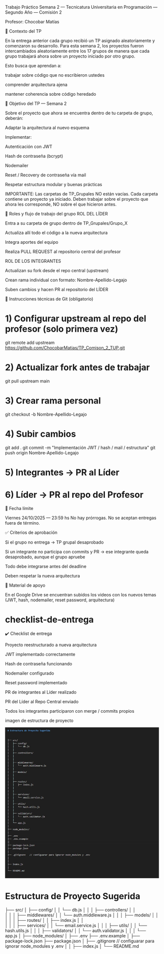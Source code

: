 Trabajo Práctico Semana 2 — Tecnicatura Universitaria en Programación — Segundo Año — Comisión 2

Profesor: Chocobar Matías

🧾 Contexto del TP

En la entrega anterior cada grupo recibió un TP asignado aleatoriamente y comenzaron su desarrollo.
Para esta semana 2, los proyectos fueron intercambiados aleatoriamente entre los 17 grupos
de manera que cada grupo trabajará ahora sobre un proyecto iniciado por otro grupo.

Esto busca que aprendan a:

trabajar sobre código que no escribieron ustedes

comprender arquitectura ajena

mantener coherencia sobre código heredado

🎯 Objetivo del TP — Semana 2

Sobre el proyecto que ahora se encuentra dentro de tu carpeta de grupo, deberán:

Adaptar la arquitectura al nuevo esquema 

Implementar:

Autenticación con JWT

Hash de contraseña (bcrypt)

Nodemailer

Reset / Recovery de contraseña vía mail

Respetar estructura modular y buenas prácticas

IMPORTANTE:
Las carpetas de TP_Grupales NO están vacías. Cada carpeta contiene un proyecto ya iniciado.
Deben trabajar sobre el proyecto que ahora les corresponde, NO sobre el que hicieron antes.

👥 Roles y flujo de trabajo del grupo
ROL DEL LÍDER

Entra a su carpeta de grupo dentro de TP_Grupales/Grupo_X

Actualiza allí todo el código a la nueva arquitectura

Integra aportes del equipo

Realiza PULL REQUEST al repositorio central del profesor

ROL DE LOS INTEGRANTES

Actualizan su fork desde el repo central (upstream)

Crean rama individual con formato:
Nombre-Apellido-Legajo

Suben cambios y hacen PR al repositorio del LÍDER

🔧 Instrucciones técnicas de Git (obligatorio)
# 1) Configurar upstream al repo del profesor (solo primera vez)
git remote add upstream https://github.com/ChocobarMatias/TP_Comison_2_TUP.git

# 2) Actualizar fork antes de trabajar
git pull upstream main

# 3) Crear rama personal
git checkout -b Nombre-Apellido-Legajo

# 4) Subir cambios
git add .
git commit -m "Implementación JWT / hash / mail / estructura"
git push origin Nombre-Apellido-Legajo

# 5) Integrantes → PR al Líder
# 6) Líder → PR al repo del Profesor

📅 Fecha límite

Viernes 24/10/2025 — 23:59 hs
No hay prórrogas. No se aceptan entregas fuera de término.

✅ Criterios de aprobación

Si el grupo no entrega → TP grupal desaprobado

Si un integrante no participa con commits y PR → ese integrante queda desaprobado, aunque el grupo apruebe

Todo debe integrarse antes del deadline

Deben respetar la nueva arquitectura

🎥 Material de apoyo

En el Google Drive se encuentran subidos los videos con los nuevos temas
(JWT, hash, nodemailer, reset password, arquitectura)


# checklist-de-entrega

✔️ Checklist de entrega

 Proyecto reestructurado a nueva arquitectura

 JWT implementado correctamente

 Hash de contraseña funcionando

 Nodemailer configurado

 Reset password implementado

 PR de integrantes al Líder realizado

 PR del Líder al Repo Central enviado

 Todos los integrantes participaron con merge / commits propios


 imagen de estructura de proyecto

 ![Estructura de Proyecto](./arquitectura%20de%20carpetas.jpg)

# Estructura de Proyecto Sugerida


├── src/
│   ├── config/
│   │   └── db.js
│   │
│   ├── controllers/
│   │   
│   │
│   ├── middlewares/
│   │   └── auth.middleware.js
│   │
│   ├── models/
│   │ 
│   │
│   ├── routes/
│   │   ├── index.js
│   │   
│   │
│   ├── services/
│   │   └── email.service.js
│   │
│   ├── utils/
│   │   └── hash.utils.js
│   │
│   ├── validators/
│   │   └── auth.validator.js
│   │
│   └── app.js
│
├── node_modules/
│
├── .env
├── .env.example
│
├── package-lock.json
├── package.json
│
├── .gitignore   // configuarar para ignorar node_modules y .env
│
│
├── index.js
│
└── README.md
